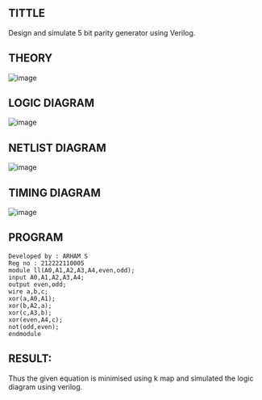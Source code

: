 ## TITTLE

Design and simulate 5 bit parity generator using Verilog.

## THEORY

![image](https://github.com/shalini-venkatesan/Simulation-project--Digital-Electronics/assets/118720291/f5b38213-92af-4b90-9a00-0936bca31744)

## LOGIC DIAGRAM

![image](https://github.com/shalini-venkatesan/Simulation-project--Digital-Electronics/assets/118720291/7933ce09-fa45-4e8a-92de-ada761ce822b)

## NETLIST DIAGRAM

![image](https://github.com/shalini-venkatesan/Simulation-project--Digital-Electronics/assets/118720291/cada9b4f-62f5-4ea8-a9df-611ecc4ca566)

## TIMING DIAGRAM

![image](https://github.com/shalini-venkatesan/Simulation-project--Digital-Electronics/assets/118720291/4777855c-ee57-4bee-b86d-ca8e93e4b801)

## PROGRAM
```
Developed by : ARHAM S
Reg no : 212222110005
module ll(A0,A1,A2,A3,A4,even,odd);
input A0,A1,A2,A3,A4;
output even,odd;
wire a,b,c;
xor(a,A0,A1);
xor(b,A2,a);
xor(c,A3,b);
xor(even,A4,c);
not(odd,even);
endmodule
```

## RESULT:
Thus the given equation is minimised using k map and simulated the logic diagram
using verilog.
